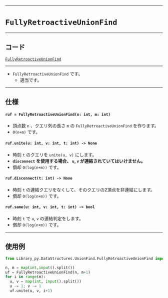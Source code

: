 _____

# `FullyRetroactiveUnionFind`

_____

## コード

[`FullyRetroactiveUnionFind`](https://github.com/titan-23/Library_py/blob/main/DataStructures/UnionFind/FullyRetroactiveUnionFind.py)
<!-- code=https://github.com/titan-23/Library_py/blob/main/DataStructures\UnionFind\FullyRetroactiveUnionFind.py -->

_____

- `FullyRetroactiveUnionFind` です。
  - 適当です。

_____

## 仕様

#### `ruf = FullyRetroactiveUnionFind(n: int, m: int)`
- 頂点数 `n` 、クエリ列の長さ `m` の `FullyRetroactiveUnionFind` を作ります。
- `O(n+m)` です。

#### `ruf.unite(u: int, v: int, t: int) -> None`
- 時刻 `t` のクエリを `unite(u, v)` にします。
- **`disconnect` を使用する場合、 `u`, `v` が連結されていてはいけません。**
- 償却 `O(log(n+m))` です。

#### `ruf.disconnect(t: int) -> None`
- 時刻 `t` の連結クエリをなくして、そのクエリの2頂点を非連結にします。
- 償却 `O(log(n+m))` です。

#### `ruf.same(u: int, v: int, t: int) -> bool`
- 時刻 `t` で `u`, `v` の連結判定をします。
- 償却 `O(log(n+m))` です。

_____

## 使用例

```python
from Library_py.DataStructures.UnionFind.FullyRetroactiveUnionFind import FullyRetroactiveUnionFind

n, m = map(int,input().split())
uf = FullyRetroactiveUnionFind(n, m+1)
for i in range(m):
  u, v = map(int, input().split())
  u -= 1; v -= 1
  uf.unite(u, v, i+1)
```
